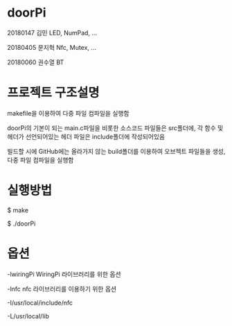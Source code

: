 # doorPi

20180147 김민           LED, NumPad, ...

20180405 문지혁         Nfc, Mutex, ...

20180060 권수열         BT

# 프로젝트 구조설명

makefile을 이용하여 다중 파일 컴파일을 실행함

doorPi의 기본이 되는 main.c파일을 비롯한 소스코드 파일들은 src폴더에, 각 함수 및 헤더가 선언되어있는 헤더 파일은 include폴더에 작성되어있음

빌드할 시에 GitHub에는 올라가지 않는 build폴더를 이용하여 오브젝트 파일들을 생성, 다중 파일 컴파일을 실행함

# 실행방법

$ make

$ ./doorPi

# 옵션

-lwiringPi
WiringPi 라이브러리를 위한 옵션

-lnfc
nfc 라이브러리를 이용하기 위한 옵션

-I/usr/local/include/nfc

-L/usr/local/lib